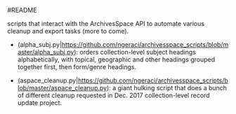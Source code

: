 #README

scripts that interact with the ArchivesSpace API to automate various cleanup and export tasks (more to come).

* (alpha_subj.py|https://github.com/ngeraci/archivesspace_scripts/blob/master/alpha_subj.py): orders collection-level subject headings alphabetically, with topical, geographic and other headings grouped together first, then form/genre headings.

* (aspace_cleanup.py|https://github.com/ngeraci/archivesspace_scripts/blob/master/aspace_cleanup.py): a giant hulking script that does a bunch of different cleanup requested in Dec. 2017 collection-level record update project.